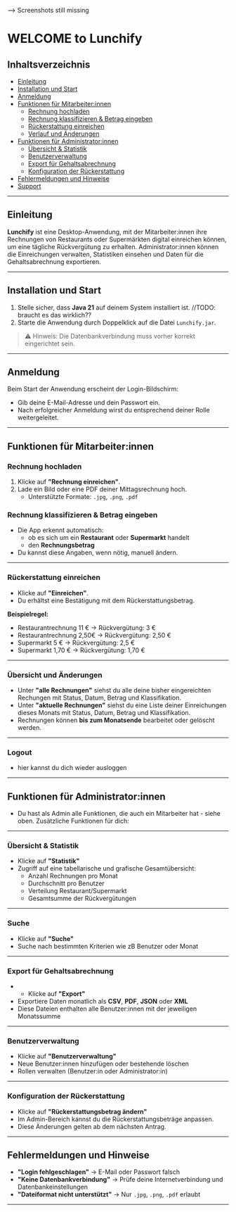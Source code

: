 --> Screenshots still missing

# WELCOME to Lunchify

## Inhaltsverzeichnis

- [Einleitung](#einleitung)
- [Installation und Start](#installation-und-start)
- [Anmeldung](#anmeldung)
- [Funktionen für Mitarbeiter:innen](#funktionen-für-mitarbeiterinnen)
    - [Rechnung hochladen](#rechnung-hochladen)
    - [Rechnung klassifizieren & Betrag eingeben](#rechnung-klassifizieren--betrag-eingeben)
    - [Rückerstattung einreichen](#rückerstattung-einreichen)
    - [Verlauf und Änderungen](#verlauf-und-änderungen)
- [Funktionen für Administrator:innen](#funktionen-für-administratorinnen)
    - [Übersicht & Statistik](#übersicht--statistik)
    - [Benutzerverwaltung](#benutzerverwaltung)
    - [Export für Gehaltsabrechnung](#export-für-gehaltsabrechnung)
    - [Konfiguration der Rückerstattung](#konfiguration-der-rückerstattung)
- [Fehlermeldungen und Hinweise](#fehlermeldungen-und-hinweise)
- [Support](#support)

---

## Einleitung

**Lunchify** ist eine Desktop-Anwendung, mit der Mitarbeiter:innen ihre Rechnungen von Restaurants oder Supermärkten digital einreichen können, um eine tägliche Rückvergütung zu erhalten. Administrator:innen können die Einreichungen verwalten, Statistiken einsehen und Daten für die Gehaltsabrechnung exportieren.

---

## Installation und Start

1. Stelle sicher, dass **Java 21** auf deinem System installiert ist.
//TODO: braucht es das wirklich??
2. Starte die Anwendung durch Doppelklick auf die Datei `Lunchify.jar`.

> ⚠️ Hinweis: Die Datenbankverbindung muss vorher korrekt eingerichtet sein.

---

## Anmeldung

Beim Start der Anwendung erscheint der Login-Bildschirm:

- Gib deine E-Mail-Adresse und dein Passwort ein.
- Nach erfolgreicher Anmeldung wirst du entsprechend deiner Rolle weitergeleitet.

<!-- Screenshot: Login-Bildschirm -->
<!-- ![Login](screenshots/login.png) -->

---

## Funktionen für Mitarbeiter:innen

### Rechnung hochladen

1. Klicke auf **"Rechnung einreichen"**.
2. Lade ein Bild oder eine PDF deiner Mittagsrechnung hoch.
    - Unterstützte Formate: `.jpg`, `.png`, `.pdf`

<!-- Screenshot: Upload-Bereich -->
<!-- ![Upload](screenshots/upload.png) -->

### Rechnung klassifizieren & Betrag eingeben

- Die App erkennt automatisch:
    - ob es sich um ein **Restaurant** oder **Supermarkt** handelt
    - den **Rechnungsbetrag**
- Du kannst diese Angaben, wenn nötig, manuell ändern.

---

### Rückerstattung einreichen

- Klicke auf **"Einreichen"**.
- Du erhältst eine Bestätigung mit dem Rückerstattungsbetrag.

**Beispielregel:**
- Restaurantrechnung 11 € → Rückvergütung: 3 €
- Restaurantrechnung 2,50€ → Rückvergütung: 2,50 €
- Supermarkt 5 € → Rückvergütung: 2,5 €
- Supermarkt 1,70 € → Rückvergütung: 1,70 €

<!-- Screenshot: Bestätigung -->
<!-- ![Bestätigung](screenshots/bestaetigung.png) -->

---

### Übersicht und Änderungen

- Unter **"alle Rechnungen"** siehst du alle deine bisher eingereichten Rechungen mit Status, Datum, Betrag und Klassifikation.
- Unter **"aktuelle Rechnungen"** siehst du eine Liste deiner Einreichungen dieses Monats mit Status, Datum, Betrag und Klassifikation.
- Rechnungen können **bis zum Monatsende** bearbeitet oder gelöscht werden.

<!-- Screenshot: Verlauf -->
<!-- ![Verlauf](screenshots/verlauf.png) -->

---

### Logout

- hier kannst du dich wieder ausloggen
<!-- Screenshot: Logout -->
<!-- ![Logout](screenshots/logout.png) -->

---


## Funktionen für Administrator:innen

- Du hast als Admin alle Funktionen, die auch ein Mitarbeiter hat - siehe oben. Zusätzliche Funktionen für dich:

<!-- Screenshot: Admin-Dashboard -->
<!-- ![Dashboard](screenshots/dashboard.png) -->

---

### Übersicht & Statistik

- Klicke auf **"Statistik"**
- Zugriff auf eine tabellarische und grafische Gesamtübersicht:
    - Anzahl Rechnungen pro Monat
    - Durchschnitt pro Benutzer
    - Verteilung Restaurant/Supermarkt
    - Gesamtsumme der Rückvergütungen

<!-- Screenshot: Statistik -->
<!-- ![Statistik](screenshots/statistik.png) -->

---

### Suche

- Klicke auf **"Suche"**
- Suche nach bestimmten Kriterien wie zB Benutzer oder Monat

<!-- Screenshot: Suche -->
<!-- ![Suche](screenshots/suche.png) -->

---

### Export für Gehaltsabrechnung

- - Klicke auf **"Export"**
- Exportiere Daten monatlich als **CSV**, **PDF**, **JSON** oder **XML**
- Diese Dateien enthalten alle Benutzer:innen mit der jeweiligen Monatssumme

---

### Benutzerverwaltung

- Klicke auf **"Benutzerverwaltung"**
- Neue Benutzer:innen hinzufügen oder bestehende löschen
- Rollen verwalten (Benutzer:in oder Administrator:in)

<!-- Screenshot: Benutzerverwaltung -->
<!-- ![Benutzerverwaltung](screenshots/benutzer.png) -->

---

### Konfiguration der Rückerstattung

- Klicke auf **"Rückerstattungsbetrag ändern"**
- Im Admin-Bereich kannst du die Rückerstattungsbeträge anpassen.
- Diese Änderungen gelten ab dem nächsten Antrag.

<!-- Screenshot: Konfiguration -->
<!-- ![Konfiguration](screenshots/konfiguration.png) -->

---



## Fehlermeldungen und Hinweise

- **"Login fehlgeschlagen"** → E-Mail oder Passwort falsch
- **"Keine Datenbankverbindung"** → Prüfe deine Internetverbindung und Datenbankeinstellungen
- **"Dateiformat nicht unterstützt"** → Nur `.jpg`, `.png`, `.pdf` erlaubt

---
